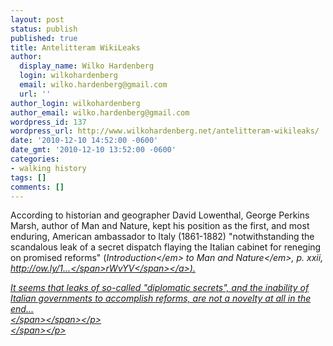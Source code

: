 ```yaml
---
layout: post
status: publish
published: true
title: Antelitteram WikiLeaks
author:
  display_name: Wilko Hardenberg
  login: wilkohardenberg
  email: wilko.hardenberg@gmail.com
  url: ''
author_login: wilkohardenberg
author_email: wilko.hardenberg@gmail.com
wordpress_id: 137
wordpress_url: http://www.wilkohardenberg.net/antelitteram-wikileaks/
date: '2010-12-10 14:52:00 -0600'
date_gmt: '2010-12-10 13:52:00 -0600'
categories:
- walking history
tags: []
comments: []
---
```

<p>According  to historian and geographer David Lowenthal, George Perkins Marsh,  author of Man and Nature, kept his position as the first, and most enduring, American  ambassador to Italy (1861-1882) "notwithstanding the scandalous leak of a  secret dispatch flaying the Italian cabinet for reneging on promised  reforms" (<em>Introduction<&#47;em> to <em>Man and Nature<&#47;em>, p. xxii, <a href="http:&#47;&#47;ow.ly&#47;1rWvYV" rel="nofollow" target="_blank">http:&#47;&#47;ow.ly&#47;1<span class="text_exposed_hide">...<&#47;span><span class="text_exposed_show">rWvYV<&#47;span><&#47;a><span class="text_exposed_show">).</p>
<p><span class="messageBody"><span class="text_exposed_show">It seems that leaks of so-called "diplomatic secrets", and the inability of Italian governments to accomplish reforms, are not a novelty at all in the end...<br &#47;><&#47;span><&#47;span><&#47;p><br />
<&#47;span><&#47;p></p>
